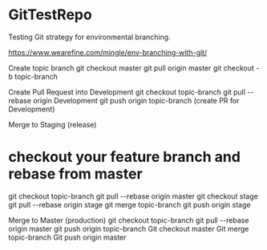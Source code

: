 # GitTestRepo

Testing Git strategy for environmental branching. 

https://www.wearefine.com/mingle/env-branching-with-git/


Create topic branch
git checkout master
git pull origin master
git checkout -b topic-branch

Create Pull Request into Development
git checkout topic-branch
git pull --rebase origin Development
git push origin topic-branch
(create PR for Development)

Merge to Staging (release)
# checkout your feature branch and rebase from master
git checkout topic-branch
git pull --rebase origin master
 git checkout stage
git pull --rebase origin stage
git merge topic-branch
git push origin stage

Merge to Master (production)
git checkout topic-branch
git pull --rebase origin master
git push origin topic-branch
Git checkout master
Git merge topic-branch
Git push origin master 
